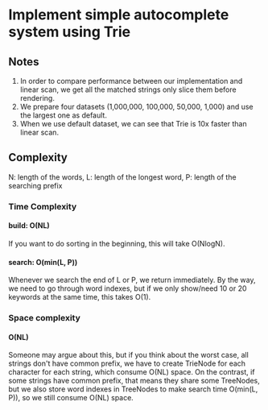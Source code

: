 # Implement simple autocomplete system using Trie

## Notes

1. In order to compare performance between our implementation and linear scan, we get all the matched strings only slice them before rendering.
2. We prepare four datasets (1,000,000, 100,000, 50,000, 1,000) and use the largest one as default.
3. When we use default dataset, we can see that Trie is 10x faster than linear scan.

## Complexity

N: length of the words, L: length of the longest word, P: length of the searching prefix

### Time Complexity

#### build: O(NL)

If you want to do sorting in the beginning, this will take O(NlogN).

#### search: O(min(L, P))

Whenever we search the end of L or P, we return immediately. By the way, we need to go through word indexes, but if we only show/need 10 or 20 keywords at the same time, this takes O(1).

### Space complexity

#### O(NL)

Someone may argue about this, but if you think about the worst case, all strings don't have common prefix, we have to create TrieNode for each character for each string, which consume O(NL) space. On the contrast, if some strings have common prefix, that means they share some TreeNodes, but we also store word indexes in TreeNodes to make search time O(min(L, P)), so we still consume O(NL) space.
